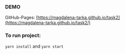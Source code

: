 ### DEMO

GitHub-Pages: [https://magdalena-tarka.github.io/task2](https://magdalena-tarka.github.io/task2/)

### To run project:

`yarn install` and `yarn start`
